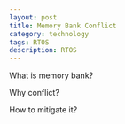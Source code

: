 ```yaml
---
layout: post
title: Memory Bank Conflict
category: technology
tags: RTOS
description: RTOS
---
```


What is memory bank?

Why conflict?

How to mitigate it?
